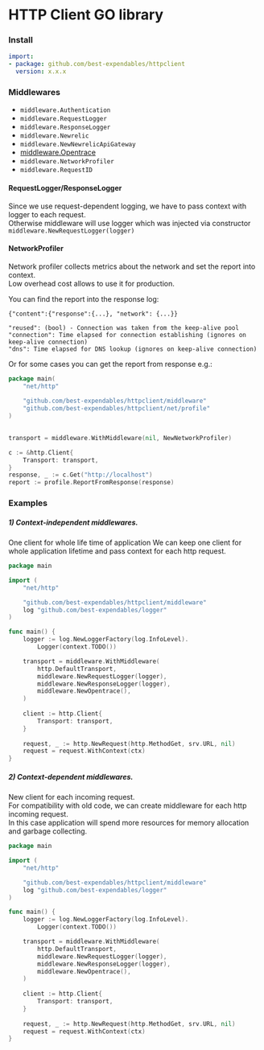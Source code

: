 # HTTP Client GO library

### Install
```yaml
import:
- package: github.com/best-expendables/httpclient
  version: x.x.x
```

### Middlewares

- `middleware.Authentication`
- `middleware.RequestLogger`
- `middleware.ResponseLogger`
- `middleware.Newrelic`
- `middleware.NewNewrelicApiGateway`
-  [middleware.Opentrace](https://bitbucket.lzd.co/projects/LGO/repos/httpclient/browse/docs/opentrace.md)
- `middleware.NetworkProfiler`
- `middleware.RequestID`

#### RequestLogger/ResponseLogger
Since we use request-dependent logging, we have to pass context with logger to each request.  
Otherwise middleware will use logger which was injected via constructor `middleware.NewRequestLogger(logger)` 

#### NetworkProfiler
Network profiler collects metrics about the network and set the report into context.  
Low overhead cost allows to use it for production.  

 
You can find the report into the response log:
```text
{"content":{"response":{...}, "network": {...}}

"reused": (bool) - Connection was taken from the keep-alive pool
"connection": Time elapsed for connection establishing (ignores on keep-alive connection)
"dns": Time elapsed for DNS lookup (ignores on keep-alive connection)

```


Or for some cases you can get the report from response e.g.:
```go
package main(
	"net/http"
    
	"github.com/best-expendables/httpclient/middleware"
	"github.com/best-expendables/httpclient/net/profile"
)
	

transport = middleware.WithMiddleware(nil, NewNetworkProfiler)

c := &http.Client{
	Transport: transport,
}
response, _ := c.Get("http://localhost")
report := profile.ReportFromResponse(response)
````

### Examples


##### 1) Context-independent middlewares. 
One client for whole life time of application
We can keep one client for whole application lifetime and pass context for each http request.

```go
package main

import (
	"net/http"

	"github.com/best-expendables/httpclient/middleware"
	log "github.com/best-expendables/logger"
)

func main() {
	logger := log.NewLoggerFactory(log.InfoLevel).
		Logger(context.TODO())

	transport = middleware.WithMiddleware(
		http.DefaultTransport,
		middleware.NewRequestLogger(logger),
		middleware.NewResponseLogger(logger),
		middleware.NewOpentrace(),
	)
	
	client := http.Client{
		Transport: transport,
	}
	
	request, _ := http.NewRequest(http.MethodGet, srv.URL, nil)
	request = request.WithContext(ctx)
}
```

##### 2) Context-dependent middlewares. 
New client for each incoming request.   
For compatibility with old code, we can create middleware for each http incoming request.   
In this case application will spend more resources for memory allocation and garbage collecting.   

```go
package main

import (
	"net/http"

	"github.com/best-expendables/httpclient/middleware"
	log "github.com/best-expendables/logger"
)

func main() {
	logger := log.NewLoggerFactory(log.InfoLevel).
		Logger(context.TODO())

	transport = middleware.WithMiddleware(
		http.DefaultTransport,
		middleware.NewRequestLogger(logger),
		middleware.NewResponseLogger(logger),
		middleware.NewOpentrace(),
	)
	
	client := http.Client{
		Transport: transport,
	}
	
	request, _ := http.NewRequest(http.MethodGet, srv.URL, nil)
	request = request.WithContext(ctx)
}
```